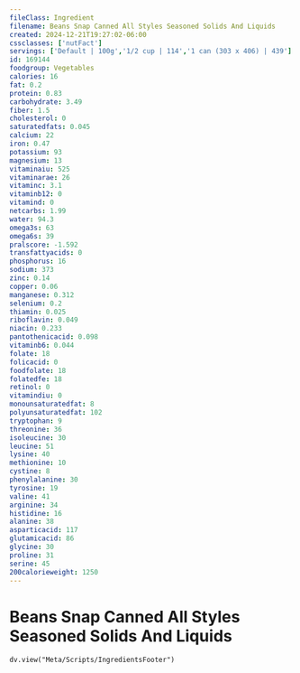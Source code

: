 ```yaml
---
fileClass: Ingredient
filename: Beans Snap Canned All Styles Seasoned Solids And Liquids
created: 2024-12-21T19:27:02-06:00
cssclasses: ['nutFact']
servings: ['Default | 100g','1/2 cup | 114','1 can (303 x 406) | 439']
id: 169144
foodgroup: Vegetables
calories: 16
fat: 0.2
protein: 0.83
carbohydrate: 3.49
fiber: 1.5
cholesterol: 0
saturatedfats: 0.045
calcium: 22
iron: 0.47
potassium: 93
magnesium: 13
vitaminaiu: 525
vitaminarae: 26
vitaminc: 3.1
vitaminb12: 0
vitamind: 0
netcarbs: 1.99
water: 94.3
omega3s: 63
omega6s: 39
pralscore: -1.592
transfattyacids: 0
phosphorus: 16
sodium: 373
zinc: 0.14
copper: 0.06
manganese: 0.312
selenium: 0.2
thiamin: 0.025
riboflavin: 0.049
niacin: 0.233
pantothenicacid: 0.098
vitaminb6: 0.044
folate: 18
folicacid: 0
foodfolate: 18
folatedfe: 18
retinol: 0
vitamindiu: 0
monounsaturatedfat: 8
polyunsaturatedfat: 102
tryptophan: 9
threonine: 36
isoleucine: 30
leucine: 51
lysine: 40
methionine: 10
cystine: 8
phenylalanine: 30
tyrosine: 19
valine: 41
arginine: 34
histidine: 16
alanine: 38
asparticacid: 117
glutamicacid: 86
glycine: 30
proline: 31
serine: 45
200calorieweight: 1250
---
```


# Beans Snap Canned All Styles Seasoned Solids And Liquids

```dataviewjs
dv.view("Meta/Scripts/IngredientsFooter")
```